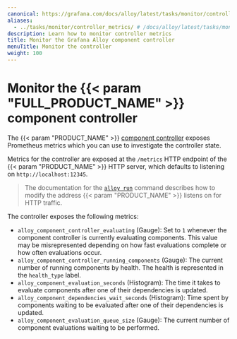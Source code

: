 ```yaml
---
canonical: https://grafana.com/docs/alloy/latest/tasks/monitor/controller_metrics/
aliases:
  - ../tasks/monitor/controller_metrics/ # /docs/alloy/latest/tasks/monitor/controller_metrics/
description: Learn how to monitor controller metrics
title: Monitor the Grafana Alloy component controller
menuTitle: Monitor the controller
weight: 100
---
```


# Monitor the {{< param "FULL_PRODUCT_NAME" >}} component controller

The {{< param "PRODUCT_NAME" >}} [component controller][] exposes Prometheus metrics which you can use to investigate the controller state.

Metrics for the controller are exposed at the `/metrics` HTTP endpoint of the {{< param "PRODUCT_NAME" >}} HTTP server, which defaults to listening on `http://localhost:12345`.

> The documentation for the [`alloy run`][alloy run] command describes how to modify the address {{< param "PRODUCT_NAME" >}} listens on for HTTP traffic.

The controller exposes the following metrics:

* `alloy_component_controller_evaluating` (Gauge): Set to `1` whenever the  component controller is currently evaluating components.
  This value may be misrepresented depending on how fast evaluations complete or how often evaluations occur.
* `alloy_component_controller_running_components` (Gauge): The current number of running components by health.
   The health is represented in the `health_type` label.
* `alloy_component_evaluation_seconds` (Histogram): The time it takes to evaluate components after one of their dependencies is updated.
* `alloy_component_dependencies_wait_seconds` (Histogram): Time spent by components waiting to be evaluated after one of their dependencies is updated.
* `alloy_component_evaluation_queue_size` (Gauge): The current number of component evaluations waiting to be performed.

[component controller]: ../../get-started/component_controller/
[alloy run]: ../../reference/cli/run/
